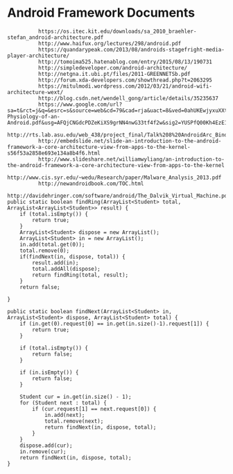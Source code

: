 # Android Framework Documents
	          https://os.itec.kit.edu/downloads/sa_2010_braehler-stefan_android-architecture.pdf
	          http://www.haifux.org/lectures/298/android.pdf
	          https://quandarypeak.com/2013/08/androids-stagefright-media-player-architecture/
	          http://tomoima525.hatenablog.com/entry/2015/08/13/190731
	          http://simpledeveloper.com/android-architecture/
	          http://netgna.it.ubi.pt/files/2011-GREENNETSb.pdf
	          http://forum.xda-developers.com/showthread.php?t=2063295
	          https://mitulmodi.wordpress.com/2012/03/21/android-wifi-architecture-wext/
	          http://blog.csdn.net/wendell_gong/article/details/35235637
	          https://www.google.com/url?sa=t&rct=j&q=&esrc=s&source=web&cd=79&cad=rja&uact=8&ved=0ahUKEwjyxuXXtfrNAhWDbRQKHYXjDAE4RhAWCFMwCA&url=https%3A%2F%2Fandroidteam.googlecode.com%2Ffiles%2FAnatomy-Physiology-of-an-Android.pdf&usg=AFQjCNGdcPDZeKiXS9grNN4nwG33tf4f2w&sig2=YUSPfQ00Kh4EzE10VGRGNQ&bvm=bv.127521224,bs.2,d.bGg
	          http://rts.lab.asu.edu/web_438/project_final/Talk%208%20AndroidArc_Binder.pdf
	          http://embedslide.net/slide-an-introduction-to-the-android-framework-a-core-architecture-view-from-apps-to-the-kernel-s56f53a2858e693e134a8b4f6.html
	          http://www.slideshare.net/williamwyliang/an-introduction-to-the-android-framework-a-core-architecture-view-from-apps-to-the-kernel
	          http://www.cis.syr.edu/~wedu/Research/paper/Malware_Analysis_2013.pdf
	          http://newandroidbook.com/TOC.html
	          http://davidehringer.com/software/android/The_Dalvik_Virtual_Machine.pdf
	public static boolean findRing(ArrayList<Student> total, ArrayList<ArrayList<Student>> result) {
		if (total.isEmpty()) {
			return true;
		}
		ArrayList<Student> dispose = new ArrayList();
		ArrayList<Student> in = new ArrayList();
		in.add(total.get(0));
		total.remove(0);
		if(findNext(in, dispose, total)) {
			result.add(in);
			total.addAll(dispose);
			return findRing(total, result);
		}
		return false;

	}
	
	public static boolean findNext(ArrayList<Student> in, ArrayList<Student> dispose, ArrayList<Student> total) {
		if (in.get(0).request[0] == in.get(in.size()-1).request[1]) {
			return true;
		}
		
		if (total.isEmpty()) {
			return false;
		}

		if (in.isEmpty()) {
			return false;
		}

		Student cur = in.get(in.size() - 1);
		for (Student next : total) {
			if (cur.request[1] == next.request[0]) {
				in.add(next);
				total.remove(next);
				return findNext(in, dispose, total);
			}
		}
		dispose.add(cur);
		in.remove(cur);
		return findNext(in, dispose, total);
	}
